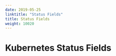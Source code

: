 ```yaml
---
date: 2019-05-25
linktitle: "Status Fields"
title: Status Fields
weight: 10020
---
```


# Kubernetes Status Fields
